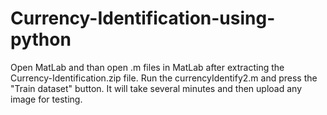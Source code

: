 # Currency-Identification-using-python

Open MatLab and than open  .m files in MatLab after extracting the Currency-Identification.zip file. Run the currencyIdentify2.m and press the "Train dataset" button. It will take several minutes and then upload any image for testing.
